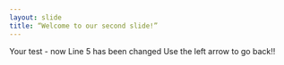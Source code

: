 ```yaml
---
layout: slide
title: “Welcome to our second slide!”
---
```

Your test - now Line 5 has been changed
Use the left arrow to go back!!
